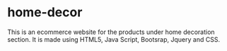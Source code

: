 # home-decor
​This is an ecommerce website for the products under home decoration section.
It is made using HTML5, Java Script, Bootsrap, Jquery and CSS.
